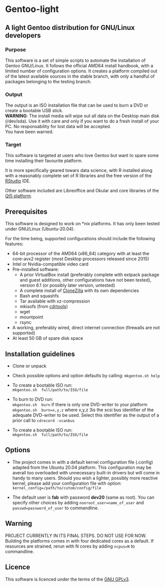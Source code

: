 # Gentoo-light
## A light Gentoo distribution for GNU/Linux developers            

### Purpose

This software is a set of simple scripts to automate the installation of
Gentoo GNU/Linux. It follows the official AMD64 install handbook, with a
limited number of configuration options. It creates a platform
compiled out of the latest available sources in the stable branch,
with only a handful of packages belonging to the testing branch.

### Output

The output is an ISO installation file that can be used to burn a DVD
or create a bootable USB stick.   
**WARNING**: The install media will wipe out all data on the Desktop
main disk (/dev/sda). Use it with care and only if you want to do a
fresh install of your PC. No responsability for lost data will be
accepted.   
You have been warned.   

### Target

This software is targeted at users who love Gentoo but want to spare
some time installing their favourite platform.

It is more specifically geared towars data science, with R installed along with 
a reasonably complete set of R libraries and the free version of the [RStudio](https://rstudio.com/) 
IDE.

Other software included are Libreoffice and Okular and core libraries of
the [Qt5 platform](https://www.qt.io). 

## Prerequisites

This software is designed to work on *nix platforms. It has only been
tested under GNU/Linux (Ubuntu-20.04).

For the time being, supported configurations should include the
following features:

* 64-bit processor of the AMD64 (x86_64) category with at least the
  core-avx2 register (most Desktop processors released since 2015)      
* Intel or Nvidia-compatible video card
* Pre-installed software:
  - A prior VirtualBox install (preferably complete with extpack package
  and guest additions, other configurations have not been tested), version
  6.1 (or possibly later version, untested)  
  - A complete install of [CloneZilla](https://clonezilla.org/) with its own dependencies    
  - Bash and squashfs    
  - Tar available with xz-compression 
  - mkisofs (from [cdrtools](https://downloads.sourceforge.net/cdrtools/cdrtools-3.02a09.tar.bz2))  
  - wget  
  - mountpoint  
  - rsync
* A working, preferably wired, direct internet connection (firewalls
  are not supported)  
* At least 50 GB of spare disk space

## Installation guidelines

* Clone or unpack  
* Check possible options and option defaults by calling: `mkgentoo.sh help` 
* To create a bootable ISO run:     
     `mkgentoo.sh  full/path/to/ISO/file`  
* To burn to DVD run:     
     `mkgentoo.sh  burn`   if there is only one DVD-writer to your platform  
     `mkgentoo.sh  burn=x,y,z` where x,y,z 3is the scsi bus identifier of the
     adequate DVD-writer to be used. Select this identifier as the output of
     a prior call to `cdrecord -scanbus`
     
* To create a bootable ISO run:     
     `mkgentoo.sh  full/path/to/ISO/file`  

## Options   
  
* The project comes in with a default kernel configuration file (.config)
  adapted from the Ubuntu 20.04 platform. This configuration may be averall
  too overloaded with unnecessary built-in drivers but will come in handy to
  many users. Should you wish a lighter, possibly more reactive kernel, please
  add your configuration file with option:
      `kernel_config=/path/to/cutom/config/file`

* The default user is **fab** with password **dev20** (same as root). You can
  specify other choices by adding `nonroot_user=name_of_user` and
  `passwd=password_of_user` to commandline.


## Warning
PROJECT CURRENTLY IN ITS FINAL STEPS. DO NOT USE FOR NOW.   
Building the platforms comes in with four dedicated cores as a default.
If resources are strained, rerun with N cores by adding `ncpus=N` to commandline.

## Licence

This software is licenced under the terms of the [GNU
GPLv3](https://www.gnu.org/licenses/gpl-3.0.html).


